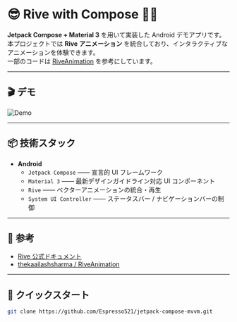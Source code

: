# 😎 Rive with Compose 🫶🏻

**Jetpack Compose + Material 3** を用いて実装した Android デモアプリです。  
本プロジェクトでは **Rive アニメーション** を統合しており、インタラクティブなアニメーションを体験できます。  
一部のコードは [RiveAnimation](https://github.com/thekaailashsharma/RiveAnimation) を参考にしています。  

---

## 🎬 デモ

![Demo](./readme/output.gif)

---

## 📦 技術スタック

- **Android**
  - `Jetpack Compose` —— 宣言的 UI フレームワーク
  - `Material 3` —— 最新デザインガイドライン対応 UI コンポーネント
  - `Rive` —— ベクターアニメーションの統合・再生
  - `System UI Controller` —— ステータスバー / ナビゲーションバーの制御

---

## 📖 参考

- [Rive 公式ドキュメント](https://rive.app/)
- [thekaailashsharma / RiveAnimation](https://github.com/thekaailashsharma/RiveAnimation)

---

## 🚀 クイックスタート

```bash
git clone https://github.com/Espresso521/jetpack-compose-mvvm.git

